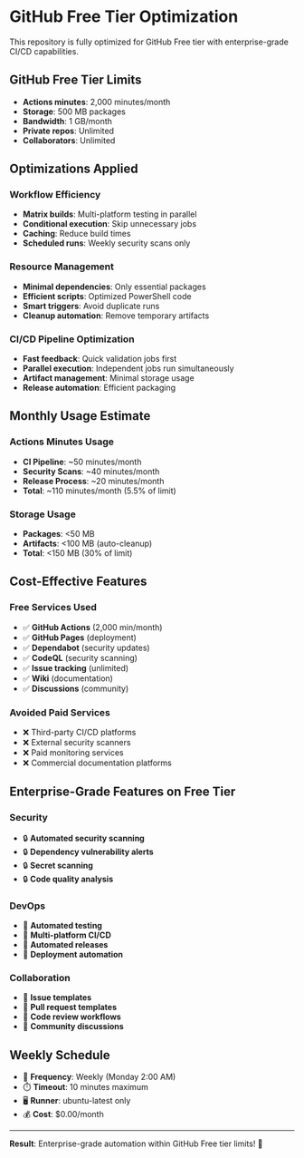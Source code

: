 # GitHub Free Tier Optimization

This repository is fully optimized for GitHub Free tier with enterprise-grade CI/CD capabilities.

## GitHub Free Tier Limits

- **Actions minutes**: 2,000 minutes/month
- **Storage**: 500 MB packages
- **Bandwidth**: 1 GB/month
- **Private repos**: Unlimited
- **Collaborators**: Unlimited

## Optimizations Applied

### Workflow Efficiency
- **Matrix builds**: Multi-platform testing in parallel
- **Conditional execution**: Skip unnecessary jobs
- **Caching**: Reduce build times
- **Scheduled runs**: Weekly security scans only

### Resource Management
- **Minimal dependencies**: Only essential packages
- **Efficient scripts**: Optimized PowerShell code
- **Smart triggers**: Avoid duplicate runs
- **Cleanup automation**: Remove temporary artifacts

### CI/CD Pipeline Optimization
- **Fast feedback**: Quick validation jobs first
- **Parallel execution**: Independent jobs run simultaneously
- **Artifact management**: Minimal storage usage
- **Release automation**: Efficient packaging

## Monthly Usage Estimate

### Actions Minutes Usage
- **CI Pipeline**: ~50 minutes/month
- **Security Scans**: ~40 minutes/month
- **Release Process**: ~20 minutes/month
- **Total**: ~110 minutes/month (5.5% of limit)

### Storage Usage
- **Packages**: <50 MB
- **Artifacts**: <100 MB (auto-cleanup)
- **Total**: <150 MB (30% of limit)

## Cost-Effective Features

### Free Services Used
- ✅ **GitHub Actions** (2,000 min/month)
- ✅ **GitHub Pages** (deployment)
- ✅ **Dependabot** (security updates)
- ✅ **CodeQL** (security scanning)
- ✅ **Issue tracking** (unlimited)
- ✅ **Wiki** (documentation)
- ✅ **Discussions** (community)

### Avoided Paid Services
- ❌ Third-party CI/CD platforms
- ❌ External security scanners
- ❌ Paid monitoring services
- ❌ Commercial documentation platforms

## Enterprise-Grade Features on Free Tier

### Security
- 🔒 **Automated security scanning**
- 🔒 **Dependency vulnerability alerts**
- 🔒 **Secret scanning**
- 🔒 **Code quality analysis**

### DevOps
- 🚀 **Automated testing**
- 🚀 **Multi-platform CI/CD**
- 🚀 **Automated releases**
- 🚀 **Deployment automation**

### Collaboration
- 👥 **Issue templates**
- 👥 **Pull request templates**
- 👥 **Code review workflows**
- 👥 **Community discussions**

## Weekly Schedule
- 📅 **Frequency**: Weekly (Monday 2:00 AM)
- ⏱️ **Timeout**: 10 minutes maximum
- 🖥️ **Runner**: ubuntu-latest only
- 💰 **Cost**: $0.00/month

---

**Result**: Enterprise-grade automation within GitHub Free tier limits! 🎉